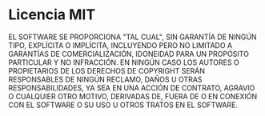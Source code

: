 # Licencia MIT

EL SOFTWARE SE PROPORCIONA "TAL CUAL", SIN GARANTÍA DE NINGÚN TIPO, EXPLÍCITA O
IMPLÍCITA, INCLUYENDO PERO NO LIMITADO A GARANTÍAS DE COMERCIALIZACIÓN,
IDONEIDAD PARA UN PROPÓSITO PARTICULAR Y NO INFRACCIÓN. EN NINGÚN CASO LOS
AUTORES O PROPIETARIOS DE LOS DERECHOS DE COPYRIGHT SERÁN RESPONSABLES DE NINGÚN
RECLAMO, DAÑOS U OTRAS RESPONSABILIDADES, YA SEA EN UNA ACCIÓN DE CONTRATO,
AGRAVIO O CUALQUIER OTRO MOTIVO, DERIVADAS DE, FUERA DE O EN CONEXIÓN CON
EL SOFTWARE O SU USO U OTROS TRATOS EN EL SOFTWARE.
